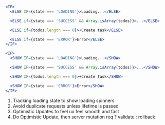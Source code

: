 ```jsx
<IF>
  <ELSE IF={state === 'LOADING'}>Loading...</ELSE>

  <ELSE if={state === 'SUCCESS' && Array.isArray(todos)}>...</ELSE>

  <ELSE if={todos.length === 0}>+Create task</ELSE>

  <ELSE if={state === 'ERROR'}>Error</ELSE>
</IF>
```

```jsx
<IF>
  <SHOW IF={state === 'LOADING'}>Loading...</SHOW>

  <SHOW IF={state === 'SUCCESS' && Array.isArray(todos)}>...</SHOW>

  <SHOW IF={todos.length === 0}>+Create task</SHOW>

  <SHOW IF={state === 'ERROR'}>Error</SHOW>
</IF>
```



1. Tracking loading state to show loading spinners
2. Avoid duplicate requests unless lifetime is passed
3. Optimistic Updates to feel ux feel smooth and fast
4. Do Optimistic Update, then server mutation req ? validate : rollback
